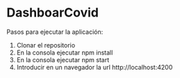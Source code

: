 # DashboarCovid

Pasos para ejecutar la aplicación:
1. Clonar el repositorio
2. En la consola ejecutar npm install
3. En la consola ejecutar npm start
4. Introducir en un navegador la url http://localhost:4200

